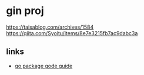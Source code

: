 # gin proj

https://taisablog.com/archives/1584
https://qiita.com/Syoitu/items/8e7e3215fb7ac9dabc3a

## links

- [go package gode guide](https://rakyll.org/style-packages/)
